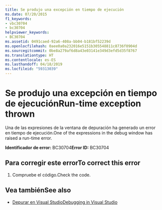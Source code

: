 ```yaml
---
title: Se produjo una excepción en tiempo de ejecución
ms.date: 07/20/2015
f1_keywords:
- vbc30704
- bc30704
helpviewer_keywords:
- BC30704
ms.assetid: 0491caed-92a6-408a-bb04-b181bf52239d
ms.openlocfilehash: 0aee0a0a232016e5151b305548811c8736f0904d
ms.sourcegitcommit: 0be8a279af6d8a43e03141e349d3efd5d35f8767
ms.translationtype: HT
ms.contentlocale: es-ES
ms.lasthandoff: 04/18/2019
ms.locfileid: "59313039"
---
```

# <a name="run-time-exception-thrown"></a><span data-ttu-id="3af7d-102">Se produjo una excepción en tiempo de ejecución</span><span class="sxs-lookup"><span data-stu-id="3af7d-102">Run-time exception thrown</span></span>
<span data-ttu-id="3af7d-103">Una de las expresiones de la ventana de depuración ha generado un error en tiempo de ejecución.</span><span class="sxs-lookup"><span data-stu-id="3af7d-103">One of the expressions in the debug window has raised a run-time error.</span></span>  
  
 <span data-ttu-id="3af7d-104">**Identificador de error:** BC30704</span><span class="sxs-lookup"><span data-stu-id="3af7d-104">**Error ID:** BC30704</span></span>  
  
## <a name="to-correct-this-error"></a><span data-ttu-id="3af7d-105">Para corregir este error</span><span class="sxs-lookup"><span data-stu-id="3af7d-105">To correct this error</span></span>  
  
1. <span data-ttu-id="3af7d-106">Compruebe el código.</span><span class="sxs-lookup"><span data-stu-id="3af7d-106">Check the code.</span></span>  
  
## <a name="see-also"></a><span data-ttu-id="3af7d-107">Vea también</span><span class="sxs-lookup"><span data-stu-id="3af7d-107">See also</span></span>

- [<span data-ttu-id="3af7d-108">Depurar en Visual Studio</span><span class="sxs-lookup"><span data-stu-id="3af7d-108">Debugging in Visual Studio</span></span>](/visualstudio/debugger/debugging-in-visual-studio)

